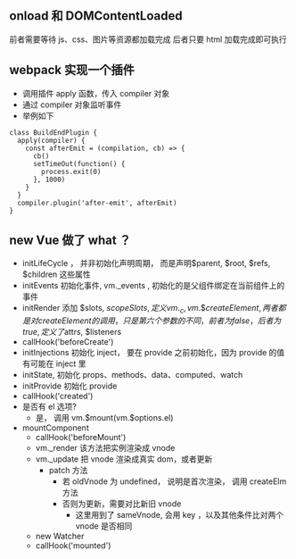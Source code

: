 ## onload 和 DOMContentLoaded

前者需要等待 js、css、图片等资源都加载完成
后者只要 html 加载完成即可执行

## webpack 实现一个插件

- 调用插件 apply 函数，传入 compiler 对象
- 通过 compiler 对象监听事件
- 举例如下

```
class BuildEndPlugin {
  apply(compiler) {
    const afterEmit = (compilation, cb) => {
      cb()
      setTimeOut(function() {
        process.exit(0)
      }, 1000)
    }
  }
  compiler.plugin('after-emit', afterEmit)
}
```

## new Vue 做了 what ？

- initLifeCycle ， 并非初始化声明周期， 而是声明$parent, $root, $refs, $children 这些属性
- initEvents 初始化事件, vm.\_events , 初始化的是父组件绑定在当前组件上的事件
- initRender 添加 $slots, $scopeSlots, 定义vm._c, vm.\$createElement, 两者都是对 createElement 的调用，只是第六个参数的不同，前者为 false， 后者为 true, 定义了$attrs, $listeners
- callHook('beforeCreate')
- initInjections 初始化 inject， 要在 provide 之前初始化，因为 provide 的值有可能在 inject 里
- initState, 初始化 props、methods、data、computed、watch
- initProvide 初始化 provide
- callHook('created')
- 是否有 el 选项?
  - 是， 调用 vm.\$mount(vm.$options.el)
- mountComponent
  - callHook('beforeMount')
  - vm.\_render 该方法把实例渲染成 vnode
  - vm.\_update 把 vnode 渲染成真实 dom，或者更新
    - patch 方法
      - 若 oldVnode 为 undefined， 说明是首次渲染， 调用 createElm 方法
      - 否则为更新，需要对比新旧 vnode
        - 这里用到了 sameVnode, 会用 key ，以及其他条件比对两个 vnode 是否相同
  - new Watcher
  - callHook('mounted')
